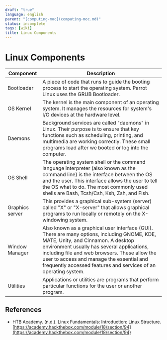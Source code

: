 ```yaml
---
draft: "true"
language: english
parent: "[computing-moc](computing-moc.md)"
status: incomplete
tags: [wiki]
title: Linux Components
---
```


# Linux Components

| **Component**                                  | **Description**                                                                                                                                                                                                                                                                                                                                 |
| ---------------------------------------------- | ----------------------------------------------------------------------------------------------------------------------------------------------------------------------------------------------------------------------------------------------------------------------------------------------------------------------------------------------- |
| <span class="highlight">Bootloader</span>      | A piece of code that runs to guide the booting process to start the operating system. Parrot Linux uses the GRUB Bootloader.                                                                                                                                                                                                                    |
| <span class="highlight">OS Kernel</span>       | The kernel is the main component of an operating system. It manages the resources for system's I/O devices at the hardware level.                                                                                                                                                                                                               |
| <span class="highlight">Daemons</span>         | Background services are called "daemons" in Linux. Their purpose is to ensure that key functions such as scheduling, printing, and multimedia are working correctly. These small programs load after we booted or log into the computer.                                                                                                        |
| <span class="highlight">OS Shell</span>        | The operating system shell or the command language interpreter (also known as the command line) is the interface between the OS and the user. This interface allows the user to tell the OS what to do. The most commonly used shells are Bash, Tcsh/Csh, Ksh, Zsh, and Fish.                                                                   |
| <span class="highlight">Graphics server</span> | This provides a graphical sub-system (server) called "X" or "X-server" that allows graphical programs to run locally or remotely on the X-windowing system.                                                                                                                                                                                     |
| <span class="highlight">Window Manager</span>  | Also known as a graphical user interface (GUI). There are many options, including GNOME, KDE, MATE, Unity, and Cinnamon. A desktop environment usually has several applications, including file and web browsers. These allow the user to access and manage the essential and frequently accessed features and services of an operating system. |
| <span class="highlight">Utilities</span>       | Applications or utilities are programs that perform particular functions for the user or another program.                                                                                                                                                                                                                                       |

## References

- HTB Academy. (n.d.). <span class="reference-title">Linux Fundamentals: Introduction: Linux Structure</span>. [https://academy.hackthebox.com/module/18/section/94](https://academy.hackthebox.com/module/18/section/94)
